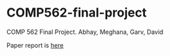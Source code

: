 # COMP562-final-project
COMP 562 Final Project. Abhay, Meghana, Garv, David

Paper report is [here](COMP562_Final_Report_Abhay_Garv_Meghana_David.pdf)
